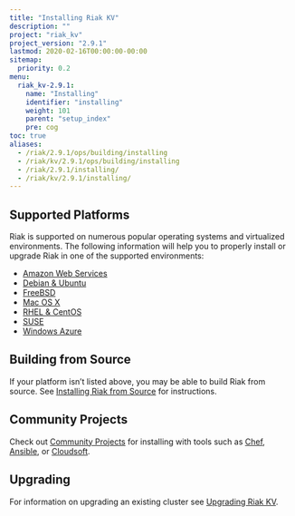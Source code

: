 ```yaml
---
title: "Installing Riak KV"
description: ""
project: "riak_kv"
project_version: "2.9.1"
lastmod: 2020-02-16T00:00:00-00:00
sitemap:
  priority: 0.2
menu:
  riak_kv-2.9.1:
    name: "Installing"
    identifier: "installing"
    weight: 101
    parent: "setup_index"
    pre: cog
toc: true
aliases:
  - /riak/2.9.1/ops/building/installing
  - /riak/kv/2.9.1/ops/building/installing
  - /riak/2.9.1/installing/
  - /riak/kv/2.9.1/installing/
---
```


[install aws]: {{<baseurl>}}riak/kv/2.9.1/setup/installing/amazon-web-services
[install debian & ubuntu]: {{<baseurl>}}riak/kv/2.9.1/setup/installing/debian-ubuntu
[install freebsd]: {{<baseurl>}}riak/kv/2.9.1/setup/installing/freebsd
[install mac osx]: {{<baseurl>}}riak/kv/2.9.1/setup/installing/mac-osx
[install rhel & centos]: {{<baseurl>}}riak/kv/2.9.1/setup/installing/rhel-centos
[install suse]: {{<baseurl>}}riak/kv/2.9.1/setup/installing/suse
[install windows azure]: {{<baseurl>}}riak/kv/2.9.1/setup/installing/windows-azure
[install source index]: {{<baseurl>}}riak/kv/2.9.1/setup/installing/source
[community projects]: {{<baseurl>}}community/projects
[upgrade index]: {{<baseurl>}}riak/kv/2.9.1/setup/upgrading

## Supported Platforms

Riak is supported on numerous popular operating systems and virtualized
environments. The following information will help you to
properly install or upgrade Riak in one of the supported environments:

  * [Amazon Web Services][install aws]
  * [Debian & Ubuntu][install debian & ubuntu]
  * [FreeBSD][install freebsd]
  * [Mac OS X][install mac osx]
  * [RHEL & CentOS][install rhel & centos]
  * [SUSE][install suse]
  * [Windows Azure][install windows azure]

## Building from Source

If your platform isn’t listed above, you may be able to build Riak from source. See [Installing Riak from Source][install source index] for instructions.

## Community Projects

Check out [Community Projects][community projects] for installing with tools such as [Chef](https://www.chef.io/chef/), [Ansible](http://www.ansible.com/), or [Cloudsoft](http://www.cloudsoftcorp.com/).

## Upgrading

For information on upgrading an existing cluster see [Upgrading Riak KV][upgrade index].
